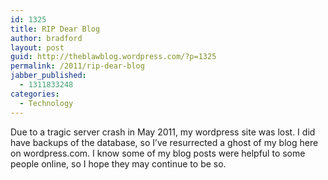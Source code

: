 ```yaml
---
id: 1325
title: RIP Dear Blog
author: bradford
layout: post
guid: http://theblawblog.wordpress.com/?p=1325
permalink: /2011/rip-dear-blog
jabber_published:
  - 1311833248
categories:
  - Technology
---
```

Due to a tragic server crash in May 2011, my wordpress site was lost. I did have backups of the database, so I&#8217;ve resurrected a ghost of my blog here on wordpress.com. I know some of my blog posts were helpful to some people online, so I hope they may continue to be so.